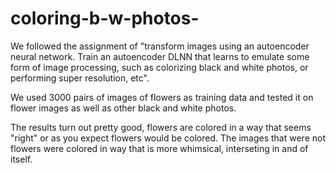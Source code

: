 # coloring-b-w-photos-
We followed the assignment of "transform images using an autoencoder neural network. Train an autoencoder DLNN that learns to emulate some form of image processing, such as colorizing black and white photos, or performing super resolution, etc".

We used 3000 pairs of images of flowers as training data and tested it on flower images as well as other black and white photos. 

The results turn out pretty good, flowers are colored in a way that seems "right" or as you expect flowers would be colored. The images that were not flowers were colored in way that is more whimsical, interseting in and of itself. 

